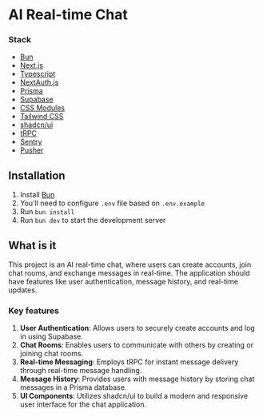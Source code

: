 # AI Real-time Chat

### Stack

- [Bun](https://bun.sh)
- [Next.js](https://nextjs.org)
- [Typescript](https://www.typescriptlang.org)
- [NextAuth.js](https://next-auth.js.org)
- [Prisma](https://prisma.io)
- [Supabase](https://supabase.io)
- [CSS Modules](https://nextjs.org/docs/app/building-your-application/styling/css-modules)
- [Tailwind CSS](https://tailwindcss.com)
- [shadcn/ui](https://ui.shadcn.com)
- [tRPC](https://trpc.io)
- [Sentry](https://sentry.io)
- [Pusher](https://pusher.com)

## Installation

1. Install [Bun](https://bun.sh)
2. You'll need to configure `.env` file based on `.env.example`
3. Run `bun install`
4. Run `bun dev` to start the development server

## What is it

This project is an AI real-time chat, where users can create accounts, join chat rooms, and exchange messages in real-time. The application should have features like user authentication, message history, and real-time updates.

### Key features

1. **User Authentication**: Allows users to securely create accounts and log in using Supabase.
2. **Chat Rooms**: Enables users to communicate with others by creating or joining chat rooms.
3. **Real-time Messaging**: Employs tRPC for instant message delivery through real-time message handling.
4. **Message History**: Provides users with message history by storing chat messages in a Prisma database.
5. **UI Components**: Utilizes shadcn/ui to build a modern and responsive user interface for the chat application.
